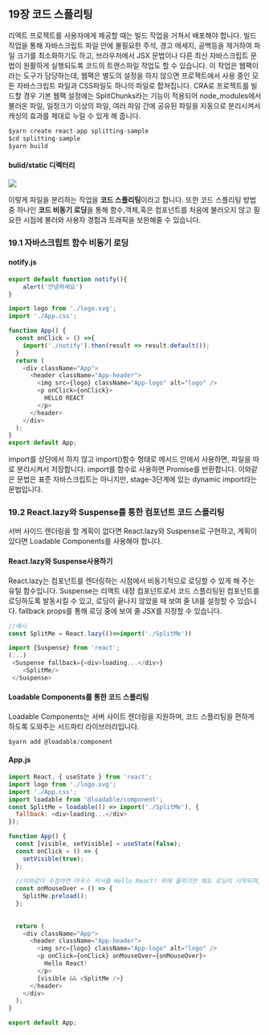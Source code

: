 ## 19장 코드 스플리팅
리액트 프로젝트를 사용자에게 제공할 때는 빌드 작업을 거쳐서 배포해야 합니다. 빌드 작업을 통해 자바스크립트 파일 안에 불필요한 주석, 경고 메세지, 공백등을 제거하여 파일 크기를 최소화하기도 하고, 브라우저에서 JSX 문법이나 다른 최신 자바스크립트 문법이 원활하게 실행되도록 코드의 트랜스파일 작업도 할 수 있습니다.
이 작업은 웹팩이라는 도구가 담당하는데, 웹팩은 별도의 설정을 하지 않으면 프로젝트에서 사용 중인 모든 자바스크립트 파일과 CSS파일도 하나의 파일로 합쳐집니다.
CRA로 프로젝트를 빌드할 경우 기본 웹팩 설정에는 SplitChunks라는 기능이 적용되어 node_modules에서 불러온 파일, 일정크기 이상의 파일, 여러 파일 간에 공유된 파일을 자동으로 분리시켜서 캐싱의 효과를 제대로 누릴 수 있게 해 줍니다.

```javascript
$yarn create react-app splitting-sample
$cd splitting-sample
$yarn build
```
#### bulid/static 디렉터리
![](https://velog.velcdn.com/images/guddyd6761/post/9eef5792-3066-4c52-977f-efa1b590623a/image.png)

이렇게 파일을 분리하는 작업을 **코드 스플리팅**이라고 합니다. 또한 코드 스플리팅 방법 중 하나인 **코드 비동기 로딩**을 통해 함수,객체,혹은 컴포넌트를 처음에 불러오지 않고 필요한 시점에 불러와 사용자 경험과 트래픽을 보완해줄 수 있습니다.


### 19.1 자바스크립트 함수 비동기 로딩
#### notify.js
```javascript
export default function notify(){
    alert('안녕하세요')
}
```
```javascript
import logo from './logo.svg';
import './App.css';

function App() {
  const onClick = () =>{
    import('./notify').then(result => result.default());
  }
  return (
    <div className="App">
      <header className="App-header">
        <img src={logo} className="App-logo" alt="logo" />
        <p onClick={onClick}>
          HELLO REACT
        </p>
      </header>
    </div>
  );
}
export default App;
```
import를 상단에서 하지 않고 import()함수 형태로 메서드 안에서 사용하면, 파일을 따로 분리시켜서 저장합니다. import를 함수로 사용하면 Promise를 반환합니다. 이와같은 문법은 표준 자바스크립트는 아니지만, stage-3단계에 있는 dynamic import라는 문법입니다.


### 19.2 React.lazy와 Suspense를 통한 컴포넌트 코드 스플리팅
서버 사이드 렌더링을 할 계획이 없다면 React.lazy와 Suspense로 구현하고, 계획이 있다면 Loadable Components를 사용해야 합니다.


#### React.lazy와 Suspense사용하기
React.lazy는 컴포넌트를 렌더링하는 시점에서 비동기적으로 로딩할 수 있게 해 주는 유틸 함수입니다.
Suspense는 리액트 내장 컴포넌트로서 코드 스플리팅된 컴포넌트를 로딩하도록 발동시킬 수 있고, 로딩이 끝나지 않았을 때 보여 줄 UI를 설정할 수 있습니다. fallback props를 통해 로딩 중에 보여 줄 JSX를 지정할 수 있습니다.

```javascript
//예시
const SplitMe = React.lazy(()=>import('./SplitMe'))
```
```javascript
import {Suspense} from 'react';
(...)
 <Suspense fallback={<div>loading...</div>}
 	<SplitMe/>
 </Suspense>
```


#### Loadable Components를 통한 코드 스플리팅
Loadable Components는 서버 사이트 렌더링을 지원하며, 코드 스플리팅을 편하게 하도록 도와주는 서드파티 라이브러리입니다. 
```javascript
$yarn add @loadable/component
```
#### App.js
```javascript
import React, { useState } from 'react';
import logo from './logo.svg';
import './App.css';
import loadable from '@loadable/component';
const SplitMe = loadable(() => import('./SplitMe'), {
  fallback: <div>loading...</div>
});

function App() {
  const [visible, setVisible] = useState(false);
  const onClick = () => {
    setVisible(true);
  };
  
  //이와같이 수정하면 마우스 커서를 Hello React! 위에 올리기만 해도 로딩이 시작되며, 컴포넌트를 미리불러 올 수 있습니다.
  const onMouseOver = () => {
    SplitMe.preload();
  };
  
  
  return (
    <div className="App">
      <header className="App-header">
        <img src={logo} className="App-logo" alt="logo" />
        <p onClick={onClick} onMouseOver={onMouseOver}>
          Hello React!
        </p>
        {visible && <SplitMe />}
      </header>
    </div>
  );
}

export default App;
```

